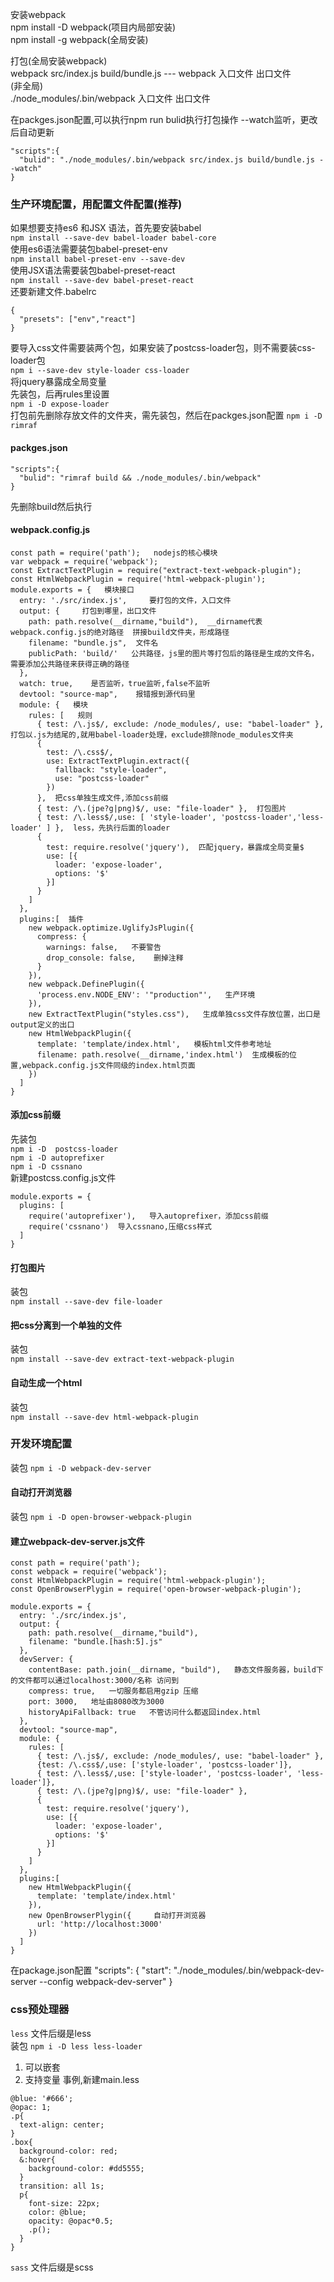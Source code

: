 安装webpack  
npm install -D webpack(项目内局部安装)  
npm install -g webpack(全局安装)

打包(全局安装webpack)  
webpack src/index.js build/bundle.js --- webpack 入口文件 出口文件  
(非全局)  
./node_modules/.bin/webpack 入口文件 出口文件

在packges.json配置,可以执行npm run bulid执行打包操作    --watch监听，更改后自动更新
```
"scripts":{
  "bulid": "./node_modules/.bin/webpack src/index.js build/bundle.js --watch"
}
```


### 生产环境配置，用配置文件配置(推荐)
如果想要支持es6 和JSX 语法，首先要安装babel  
`npm install --save-dev babel-loader babel-core`  
使用es6语法需要装包babel-preset-env  
`npm install babel-preset-env --save-dev`  
使用JSX语法需要装包babel-preset-react  
`npm install --save-dev babel-preset-react`  
还要新建文件.babelrc  
```
{
  "presets": ["env","react"]
}
```
要导入css文件需要装两个包，如果安装了postcss-loader包，则不需要装css-loader包  
`npm i --save-dev style-loader css-loader`  
将jquery暴露成全局变量  
先装包，后再rules里设置  
`npm i -D expose-loader`  
打包前先删除存放文件的文件夹，需先装包，然后在packges.json配置
`npm i -D rimraf`
#### packges.json
```
"scripts":{
  "bulid": "rimraf build && ./node_modules/.bin/webpack"
}
```
先删除build然后执行
#### webpack.config.js
```
const path = require('path');   nodejs的核心模块
var webpack = require('webpack');
const ExtractTextPlugin = require("extract-text-webpack-plugin");
const HtmlWebpackPlugin = require('html-webpack-plugin');
module.exports = {   模块接口
  entry: './src/index.js',     要打包的文件，入口文件
  output: {     打包到哪里，出口文件
    path: path.resolve(__dirname,"build"),  __dirname代表webpack.config.js的绝对路径  拼接build文件夹，形成路径
    filename: "bundle.js",  文件名
    publicPath: 'build/'   公共路径，js里的图片等打包后的路径是生成的文件名，需要添加公共路径来获得正确的路径
  },
  watch: true,    是否监听，true监听,false不监听
  devtool: "source-map",    报错报到源代码里
  module: {   模块
    rules: [   规则
      { test: /\.js$/, exclude: /node_modules/, use: "babel-loader" }, 打包以.js为结尾的,就用babel-loader处理，exclude排除node_modules文件夹
      {
        test: /\.css$/,
        use: ExtractTextPlugin.extract({
          fallback: "style-loader",
          use: "postcss-loader"
        })
      },  把css单独生成文件,添加css前缀
      { test: /\.(jpe?g|png)$/, use: "file-loader" },  打包图片
      { test: /\.less$/,use: [ 'style-loader', 'postcss-loader','less-loader' ] },  less，先执行后面的loader
      {
        test: require.resolve('jquery'),  匹配jquery，暴露成全局变量$
        use: [{
          loader: 'expose-loader',
          options: '$'
        }]
      }
    ]
  },
  plugins:[  插件
    new webpack.optimize.UglifyJsPlugin({
      compress: {
        warnings: false,   不要警告
        drop_console: false,    删掉注释
      }
    }),
    new webpack.DefinePlugin({
      'process.env.NODE_ENV': '"production"',   生产环境
    }),
    new ExtractTextPlugin("styles.css"),   生成单独css文件存放位置，出口是output定义的出口
    new HtmlWebpackPlugin({
      template: 'template/index.html',   模板html文件参考地址
      filename: path.resolve(__dirname,'index.html')  生成模板的位置,webpack.config.js文件同级的index.html页面
    })
  ]
}
```

#### 添加css前缀
先装包   
`npm i -D  postcss-loader`  
`npm i -D autoprefixer`  
`npm i -D cssnano`  
新建postcss.config.js文件
```
module.exports = {
  plugins: [
    require('autoprefixer'),   导入autoprefixer，添加css前缀
    require('cssnano')  导入cssnano,压缩css样式
  ]
}
```
#### 打包图片
装包  
`npm install --save-dev file-loader`
#### 把css分离到一个单独的文件
装包  
`npm install --save-dev extract-text-webpack-plugin`
#### 自动生成一个html
装包  
`npm install --save-dev html-webpack-plugin`

### 开发环境配置
装包 `npm i -D webpack-dev-server`  
#### 自动打开浏览器  
装包 `npm i -D open-browser-webpack-plugin`  

#### 建立webpack-dev-server.js文件  
```
const path = require('path');
const webpack = require('webpack');
const HtmlWebpackPlugin = require('html-webpack-plugin');
const OpenBrowserPlygin = require('open-browser-webpack-plugin');

module.exports = {
  entry: './src/index.js',
  output: {
    path: path.resolve(__dirname,"build"),
    filename: "bundle.[hash:5].js"
  },
  devServer: {
    contentBase: path.join(__dirname, "build"),   静态文件服务器，build下的文件都可以通过localhost:3000/名称 访问到
    compress: true,   一切服务都启用gzip 压缩
    port: 3000,   地址由8080改为3000
    historyApiFallback: true   不管访问什么都返回index.html
  },
  devtool: "source-map",
  module: {
    rules: [
      { test: /\.js$/, exclude: /node_modules/, use: "babel-loader" },
      {test: /\.css$/,use: ['style-loader', 'postcss-loader']},
      { test: /\.less$/,use: ['style-loader', 'postcss-loader', 'less-loader']},
      { test: /\.(jpe?g|png)$/, use: "file-loader" },
      {
        test: require.resolve('jquery'),
        use: [{
          loader: 'expose-loader',
          options: '$'
        }]
      }
    ]
  },
  plugins:[
    new HtmlWebpackPlugin({
      template: 'template/index.html'
    }),
    new OpenBrowserPlygin({     自动打开浏览器
      url: 'http://localhost:3000'
    })
  ]
}

```
在package.json配置
"scripts": {
  "start": "./node_modules/.bin/webpack-dev-server --config webpack-dev-server"
}


### css预处理器
`less` 文件后缀是less  
装包
`npm i -D less less-loader`
1. 可以嵌套
2. 支持变量
事例,新建main.less
```
@blue: '#666';
@opac: 1;
.p{
  text-align: center;
}
.box{
  background-color: red;
  &:hover{
    background-color: #dd5555;
  }
  transition: all 1s;
  p{
    font-size: 22px;
    color: @blue;
    opacity: @opac*0.5;
    .p();
  }
}
```

`sass` 文件后缀是scss
